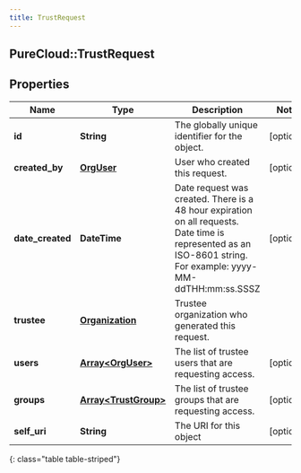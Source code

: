 ```yaml
---
title: TrustRequest
---
```

## PureCloud::TrustRequest

## Properties

|Name | Type | Description | Notes|
|------------ | ------------- | ------------- | -------------|
| **id** | **String** | The globally unique identifier for the object. | [optional] |
| **created_by** | [**OrgUser**](OrgUser.html) | User who created this request. | [optional] |
| **date_created** | **DateTime** | Date request was created. There is a 48 hour expiration on all requests. Date time is represented as an ISO-8601 string. For example: yyyy-MM-ddTHH:mm:ss.SSSZ | [optional] |
| **trustee** | [**Organization**](Organization.html) | Trustee organization who generated this request. | |
| **users** | [**Array&lt;OrgUser&gt;**](OrgUser.html) | The list of trustee users that are requesting access. | [optional] |
| **groups** | [**Array&lt;TrustGroup&gt;**](TrustGroup.html) | The list of trustee groups that are requesting access. | [optional] |
| **self_uri** | **String** | The URI for this object | [optional] |
{: class="table table-striped"}


